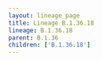 ```yaml
---
layout: lineage_page
title: Lineage B.1.36.18
lineage: B.1.36.18
parent: B.1.36
children: ['B.1.36.18']
---
```

